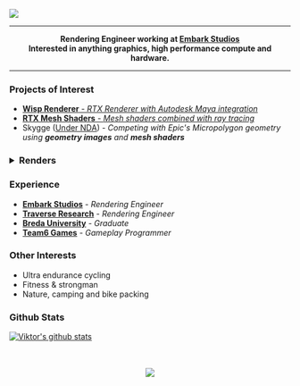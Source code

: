 <a href="#"><img src="https://github.com/VZout/VZout/raw/master/github_banner.png"></a>

---

<p align="center">
  <strong>
    Rendering Engineer working at <a href="https://www.embark-studios.com/">Embark Studios</a>
    <br>
    Interested in anything graphics, high performance compute and hardware.
  </strong>
</p>

---

### Projects of Interest

* [**Wisp Renderer** - *RTX Renderer with Autodesk Maya integration*](https://github.com/TeamWisp/WispRenderer)
* [**RTX Mesh Shaders** - *Mesh shaders combined with ray tracing*](https://github.com/VZout/RTX-Mesh-Shaders)
* Skygge ([Under NDA](https://en.wikipedia.org/wiki/Non-disclosure_agreement)) - *Competing with Epic's Micropolygon geometry using **geometry images** and **mesh shaders***

<h3>
<details>
  <summary>Renders</summary>
  <br>
  <img src="https://i.imgur.com/wtW4Y1o.png" width="100%"><br><br>
  <img src="https://i.imgur.com/puSbu7w.jpg" width="100%"><br><br>
  <img src="https://i.imgur.com/ODoZgWy.jpg" width="100%">
</details>
</h3>

### Experience

* [**Embark Studios**]() - *Rendering Engineer*
* [**Traverse Research**]() - *Rendering Engineer*
* [**Breda University**]() - *Graduate*
* [**Team6 Games**]() - *Gameplay Programmer*

### Other Interests

* Ultra endurance cycling
* Fitness & strongman
* Nature, camping and bike packing

### Github Stats
 
[![Viktor's github stats](https://github-readme-stats.vercel.app/api?username=VZout&hide_title=true&hide_border=true&show_icons=true&include_all_commits=true&count_private=true)](https://github.com/VZout)

<p align="center">
    <br><br>
    <a href="https://vzout.com"><img src="https://img.shields.io/badge/website-vzout.com-red?style=for-the-badge"></a>
</p>
